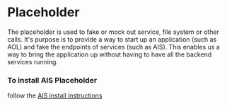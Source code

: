 # Placeholder
The placeholder is used to fake or mock out service, file system or other calls.
It's purpose is to provide a way to start up an application (such as AOL) and fake the endpoints of services (such as AIS).
This enables us a way to bring the application up without having to have all the backend services running.

### To install AIS Placeholder
follow the [AIS install instructions](ais/README.md) 

